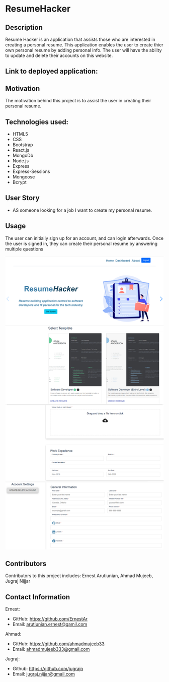 # ResumeHacker

## Description

Resume Hacker is an application that assists those who are interested in creating a personal resume. This application enables the user to create thier own personal resume by adding personal info. The user will have the ability to update and delete their accounts on this website. 

## Link to deployed application: 



## Motivation

The motivation behind this project is to assist the user in creating their personal resume.



## Technologies used:
* HTML5
* CSS
* Bootstrap
* React.js
* MongoDb
* Node.js
* Express
* Express-Sessions
* Mongoose
* Bcrypt


## User Story

* AS someone looking for a job I want to create my personal resume. 


## Usage

The user can initially sign up for an account, and can login afterwards. Once the user is signed in, they can create their personal resume by answering multiple questions


<img src = "Images/homepage.PNG">
<img src = "Images/Temeplate.PNG">
<img src = "Images/middle.PNG">
<img src = "Images/top.PNG">




## Contributors

Contributors to this project includes:
 Ernest Arutiunian, Ahmad Mujeeb, Jugraj Nijjar



## Contact Information
Ernest: 
- GitHub: https://github.com/ErnestAr
- Email: arutiunian.ernest@gamil.com

Ahmad: 
- GitHub: https://github.com/ahmadmujeeb33
- Email: ahmadmujeeb333@gmail.com

Jugraj:
- Github: https://github.com/jugrajn
- Email: jugraj.nijjar@gmail.com
 

